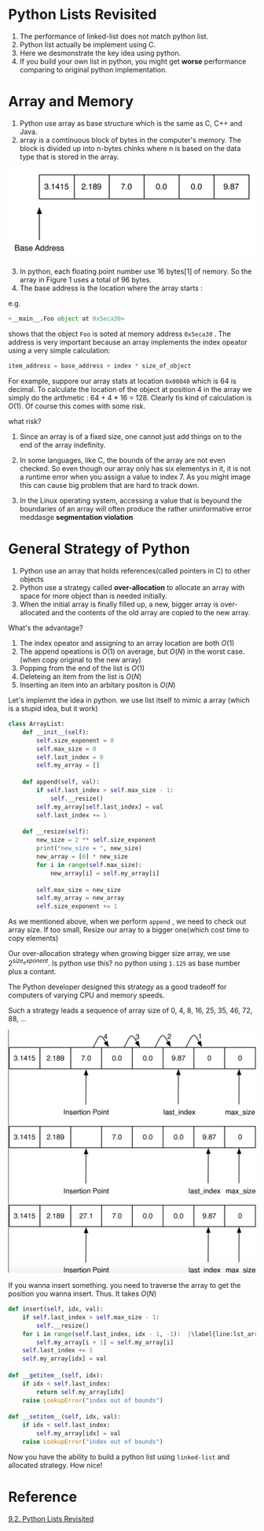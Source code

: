 # Python Lists Revisited

1. The performance of linked-list does not match python list.
2. Python list actually be implement using C.
3. Here we desmonstrate the key idea using python.
4. If you build your own list in python, you might get **worse** performance comparing to original python implementation.

# Array and Memory

1. Python use array as base structure which is the same as C, C++ and Java.
2. array is a comtinuous block of bytes in the computer's memory. The block is divided up into n-bytes chinks where n is based on the data type that is stored in the array.

<img src='../assets/pylsrv_2.png'></img>

3. In python, each floating point number use 16 bytes[1] of nemory. So the array in Figure 1 uses a total of 96 bytes.
4. The base address is the location where the array starts :

e.g. 

``` Python
<__main__.Foo object at 0x5eca30>
```

shows that the object `Foo` is soted at memory address `0x5eca30` . The address is very important because an array implements the index opeator using a very simple calculation:

``` Python
item_address = base_address + index * size_of_object
```

For example, suppore our array stats at location `0x00040` which is 64 is decimal. To calculate the location of the object at position 4 in the array we simply do the arthmetic : 64 + 4 * 16 = 128. Clearly tis kind of calculation is $O(1)$. Of course this comes with some risk. 

what risk? 

1. Since an array is of a fixed size, one cannot just add things on to the end of the array indefinity.

2. In some languages, like C, the bounds of the array are not even checked. So even though our array only has six elementys in it, it is not a runtime error when you assign a value to index 7. As you might image this can cause big problem that are hard to track down.

3. In the Linux operating system, accessing a value that is beyound the boundaries of an array will often produce the rather uninformative error meddasge **segmentation violation**

# General Strategy of Python

1. Python use an array that holds references(called pointers in C) to other objects
2. Python use a strategy called **over-allocation** to allocate an array with space for more object than is needed initially.
3. When the initial array is finally filled up, a new, bigger array is over-allocated and the contents of the old array are copied to the new array.

What's the advantage?

1. The index opeator and assigning to an array location are both $O(1)$
2. The append opeations is $O(1)$ on average, but $O(N)$ in the worst case.(when copy original to the new array)
3. Popping from the end of the list is $O(1)$
4. Deleteing an item from the list is $O(N)$
5. Inserting an item into an arbitary positon is $O(N)$

Let's implemnt the idea in python.
we use list itself to mimic a array (which is a stupid idea, but it work)

``` Python
class ArrayList:
    def __init__(self):
        self.size_exponent = 0
        self.max_size = 0
        self.last_index = 0
        self.my_array = []

    def append(self, val):
        if self.last_index > self.max_size - 1:
            self.__resize()
        self.my_array[self.last_index] = val
        self.last_index += 1

    def __resize(self):
        new_size = 2 ** self.size_exponent
        print("new_size = ", new_size)
        new_array = [0] * new_size
        for i in range(self.max_size):  
            new_array[i] = self.my_array[i]

        self.max_size = new_size
        self.my_array = new_array
        self.size_exponent += 1
```

As we mentioned above, when we perform `append` , we need to check out array size. If too small, Resize our array to a bigger one(which cost time to copy elements)

Our over-allocation strategy when growing bigger size array, we use $2^{size_exponent}$. Is python use this? no python using `1.125` as base number plus a contant. 

The Python developer designed this strategy as a good tradeoff for computers of varying CPU and memory speeds.

Such a strategy leads a sequence of array size of 0, 4, 8, 16, 25, 35, 46, 72, 88, ...

<img src='../assets/pylsrv_1.png'></img>

If you wanna insert something. you need to traverse the array to get the position you wanna insert. Thus. It takes $O(N)$

``` Python
def insert(self, idx, val):
    if self.last_index > self.max_size - 1:
        self.__resize()
    for i in range(self.last_index, idx - 1, -1):  |\label{line:lst_arrlistins_range}|
        self.my_array[i + 1] = self.my_array[i]
    self.last_index += 1
    self.my_array[idx] = val

def __getitem__(self, idx):
    if idx < self.last_index:
        return self.my_array[idx]
    raise LookupError("index out of bounds")

def __setitem__(self, idx, val):
    if idx < self.last_index:
        self.my_array[idx] = val
    raise LookupError("index out of bounds")
```

Now you have the ability to build a python list using `linked-list` and allocated strategy. How nice!

# Reference

[9.2. Python Lists Revisited](https://runestone.academy/runestone/books/published/pythonds3/Advanced/pylists.html)

